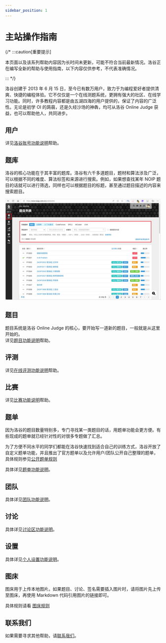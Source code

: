 ```yaml
---
sidebar_position: 1
---
```


# 主站操作指南

{/* :::caution[重要提示]

本页面以及该系列帮助内容因为长时间未更新，可能不符合当前最新情况。洛谷正在编写全新的帮助与使用指南，以下内容仅供参考，不代表准确情况。

::: */}

洛谷创建于 2013 年 6 月 15 日，至今已有数万用户，致力于为编程爱好者提供清爽、快捷的编程体验。它不仅仅是一个在线测题系统，更拥有强大的社区、在线学习功能。同时，许多教程内容都是由五湖四海的用户提供的，保证了内容的广泛性。无论是初学 OI 的蒟蒻，还是久经沙场的神犇，均可从洛谷 Online Judge 获益，也可以帮助他人，共同进步。

## 用户

详见[洛谷账号功能说明](./account/index.md)帮助。

## 题库

洛谷的核心功能在于其丰富的题库。洛谷有六千多道题目，题材和算法涉及广泛，可以根据不同的难度、算法标签和来源进行搜索。例如，如果想查找某年 NOIP 题目的话就可以进行筛选，同样也可以根据题目的标题，甚至通过题目描述的内容来搜索题目。

![题目列表](_image/problemslist.jpeg)

## 题目

题目系统是洛谷 Online Judge 的核心，要开始写一道新的题目，一般就是从这里开始的。  
详见[题目功能说明](./problem/)帮助。

## 评测

详见[在线评测功能说明](./problem/judging.md)帮助。

## 比赛

详见[比赛功能说明](./contest.md)帮助。

## 题单

因为洛谷的题目数量特别多，专门寻找某一类题目的话，用题单功能会更方便。有些现成的题单就已经针对性的对很多专题做了汇总。

为了方便不同水平的同学们都能在洛谷快速找到适合自己的训练方式，洛谷开放了自定义题单功能，并且推出了官方题单以及允许用户/团队公开自己整理的题单，具体规则参见[公开题单规则](https://www.luogu.com.cn/discuss/show?postid=203644)

具体详见[题单功能说明](./training.md)。

## 团队

具体详见[团队功能说明](./team)。

## 讨论

具体详见[讨论区功能说明](./discuss.md)。

## 设置

具体详见[个人设置功能说明](./account/setting.md)。

## 图床

图床用于上传本地图片。如果题目、讨论、签名需要插入图片时，请将图片先上传至图床，再使用 Markdown 代码引用图片的链接即可。

具体规则请看 [图床规则](../../rules/community/image-hosting.md)

## 联系我们

如果需要寻求其他帮助，请[联系我们](/contact-us)。
